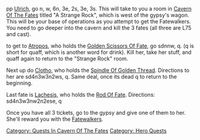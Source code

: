 pp [Ulrich](Ulrich "wikilink"), go n, w, 6n, 3e, 2s, 3e, 3s. This will
take to you a room in [Cavern Of The
Fates](:Category:Cavern_Of_The_Fates.md "wikilink") titled "A Strange
Rock", which is west of the gypsy's wagon. This will be your base of
operations as you attempt to get the Fatewalkers. You need to go deeper
into the cavern and kill the 3 fates (all three are L75 and cast).

to get to [Atropos](Atropos "wikilink"), who holds the [Golden Scissors
Of Fate](Golden_Scissors_Of_Fate "wikilink"), go sdnnw, q. (q is short
for quaff, which is another word for drink). Kill her, take her stuff,
and quaff again to return to the "Strange Rock" room.

Next up do [Clotho](Clotho "wikilink"), who holds the [Spindle Of Golden
Thread](Spindle_Of_Golden_Thread "wikilink"). Directions to her are
sd4n3w3n2ws, q. Same deal, once its dead q to return to the beginning.

Last fate is [Lachesis](Lachesis "wikilink"), who holds the [Rod Of
Fate](Rod_Of_Fate "wikilink"). Directions: sd4n3w3nw2n2ese, q

Once you have all 3 tickets, go to the gypsy and give one of them to
her. She'll reward you with the [Fatewalkers](Fatewalkers "wikilink").

[Category: Quests In Cavern Of The
Fates](Category:_Quests_In_Cavern_Of_The_Fates "wikilink") [Category:
Hero Quests](Category:_Hero_Quests "wikilink")
